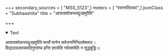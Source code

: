 +++
secondary_sources = [ "MSS_5123",]
meters = [ "वसन्ततिलका",]
jsonClass = "Subhaashita"
title = "आयासशोकभयदुःखमुपैति"

+++

<details open><summary>Text</summary>

आयासशोकभयदुःखमुपैति मर्त्यो मानेन सर्वजननिन्दितवेषरूपः।  
विद्यादयादमयमादिगुणांश्च हन्ति ज्ञात्वेति गर्ववशमेति न शुद्धबुद्धिः॥
</details>
